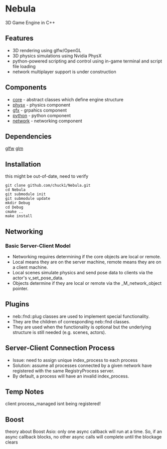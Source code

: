 Nebula
======

3D Game Engine in C++

## Features

- 3D rendering using glfw/OpenGL
- 3D physics simulations using Nvidia PhysX
- python-powered scripting and control using in-game terminal and script file loading
- network multiplayer support is under construction

## Components

- [core](http://github.com/nebula-engine/Nebula-Core) - abstract classes which define engine structure
- [physx](http://github.com/nebula-engine/Nebula-Core) - physics component
- [gfx](http://github.com/nebula-engine/Nebula-Core) - grpahics component
- [python](http://github.com/nebula-engine/Nebula-Core) - python component
- [network](http://github.com/nebula-engine/Nebula-Core) - networking component

## Dependencies

[glfw](http://github.com/glfw/glfw)
[glm](http://github.com/g-truc/glm)

## Installation

this might be out-of-date, need to verify

    git clone github.com/chuck1/Nebula.git
    cd Nebula
    git submodule init
    git submodule update
    mkdir Debug
    cd Debug
    cmake ..
    make install

## Networking

### Basic Server-Client Model

- Networking requires determining if the core objects are local or remote.
- Local means they are on the server machine, remote means they are on a client machine.
- Local scenes simulate physics and send pose data to clients via the actor's v\_set\_pose\_data.
- Objects determine if they are local or remote via the \_M\_network\_object pointer.

## Plugins

- neb::fnd::plug classes are used to implement special functionality.
- They are the children of corresponding neb::fnd classes.
- They are used when the functionality is optional but the underlying structure is still needed (e.g. scenes, actors).

## Server-Client Connection Process

- Issue: need to assign unique index\_process to each process
- Solution: assume all processes connected by a given network have
registered with the same RegistryProcess server.
- By default, a process will have an invalid index\_process.

## Temp Notes

client process_managed isnt being registered!

## Boost

theory about Boost Asio: only one async callback will run at a time.
So, if an async callback blocks, no other async calls will complete until the blockage clears









